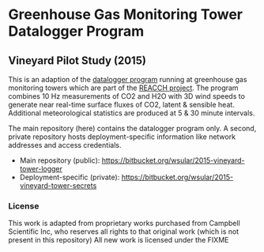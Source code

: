 Greenhouse Gas Monitoring Tower Datalogger Program
==================================================

Vineyard Pilot Study (2015)
---------------------------

This is an adaption of the [datalogger program][1] running at greenhouse gas 
monitoring towers which are part of the [REACCH project][2]. The program 
combines 10 Hz measurements of CO2 and H2O with 3D wind speeds to generate near
real-time surface fluxes of CO2, latent & sensible heat. Additional 
meteorological statistics are produced at 5 & 30 minute intervals. 

  [1]: https://bitbucket.org/wsular/2011-reacch-tower-logger
  [2]: http://www.reacchpna.org

The main repository (here) contains the datalogger program only. A second, 
private repository hosts deployment-specific information like network addresses 
and access credentials. 

* Main repository (public): <https://bitbucket.org/wsular/2015-vineyard-tower-logger>
* Deployment-specific (private): <https://bitbucket.org/wsular/2015-vineyard-tower-secrets>


### License ####

This work is adapted from proprietary works purchased from Campbell Scientific
Inc, who reserves all rights to that original work (which is not present in
this repository) All new work is licensed under the FIXME

